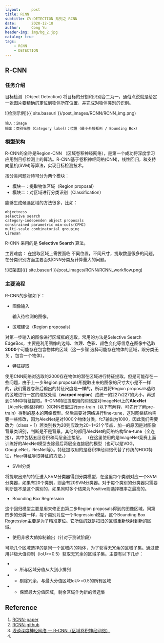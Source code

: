 ```yaml
---
layout:     post
title: RCNN
subtitle: CV-DETECTION 系列之 RCNN
date:       2020-12-18
author:     Cong Yu
header-img: img/bg_2.jpg
catalog: true
tags:
    - RCNN
    - DETECTION
---
```

## R-CNN

### 任务介绍

目标检测（Object Detection) 将目标的分割和识别合二为一，通俗点说就是给定一张图片要精确的定位到物体所在位置，并完成对物体类别的识别。

![检测示例]({{ site.baseurl }}/post_images/RCNN/RCNN_img.png)

```
输入：image
输出：类别标签（Category label）；位置（最小外接矩形 / Bounding Box）
```

### 模型架构

R-CNN的全称是Region-CNN （区域卷积神经网络），是第一个成功将深度学习应用到目标检测上的算法。R-CNN基于卷积神经网络(CNN)，线性回归，和支持向量机(SVM)等算法，实现目标检测技术。

按分类问题对待可分为两个模块：

- 模块一：提取物体区域（Region proposal）
- 模块二：对区域进行分类识别（Classification）

能够生成候选区域的方法很多，比如：
```
objectness
selective search
category-independen object proposals
constrained parametric min-cuts(CPMC)
multi-scale combinatorial grouping
Ciresan
```
R-CNN 采用的是 **Selective Search** 算法。

主要难度： 在提取区域上需要面临 不同位置，不同尺寸，提取数量很多的问题。在分类识别方面主要面对CNN分类及计算量大的问题。

![框架图]({{ site.baseurl }}/post_images/RCNN/RCNN_workflow.png)

### 主要流程

R-CNN的步骤如下：

- 图像输入
  
  输入待检测的图像。
  
- 区域建议（Region proposals） 
  
对第一步输入的图像进行区域框的选取。常用的方法是Selective Search EdgeBox，主要是利用图像的边缘、纹理、色彩、颜色变化等信息在图像中选取**2000**个可能存在包含物体的区域（这一步骤 选择可能存在物体的区域，跟分类无关 ，包含一个物体）。
  
- 特征提取 
  
使用CNN网络对选取的2000存在物体的潜在区域进行特征提取。但是可能存在一些问题，由于上一步Region proposals所提取出来的图像的尺寸大小是不一样的，我们需要卷积后输出的特征尺度是一样的，所以要将Region proposals选取的区域进行一定的缩放处理（**warped region**）成统一的227x227的大小，再送到CNN中特征提取。R-CNN特征提取用的网络是对ImageNet上的**AlexNet**（AlexNet网络详解）的CNN模型进行pre-train（以下有解释，可先行了解pre-train）得到的基本的网络模型。然后需要对网络进行fine-tune，这时网络结构需要一些修改，因为AlexNet是对1000个物体分类，fc7输出为1000，因此我们需要改为（class + 1）若类别数为20则应改为20+1=21个节点，加一的原因是对图像背景类识别，判断是不是背景。其他的都用AlexNet的网络结构fine-tune（全连接），其中包括五层卷积和两层全连接层。 （在这里使用的是ImageNet竞赛上面训练好的AlexNet模型去除最后两层全连接层的模型（也可以是VGG，GoogLeNet，ResNet等）。特征提取用的是卷积神经网络代替了传统的HOG特征，Haar特征等取特征的方法。）

- SVM分类 
  
将提取出来的特征送入SVM分类器得到分类模型，在这里每个类别对应一个SVM分类器，如果有20个类别，则会有20SVM分类器。对于每个类别的分类器只需要判断是不是这个类别的，如果同时多个结果为Positive则选择概率之最高的。

- Bounding Box Regression 
  
这个回归模型主要是用来修正由第二步Region proposals得到的图像区域。同第四步的分类一样，每个类别对应一个Regression模型。这个Bounding Box Regression主要是为了精准定位。它所做的就是把旧的区域重新映射到新的区域。

- 使用非极大值抑制输出（针对于测试阶段） 
  
可能几个区域选择的是同一个区域内的物体，为了获得无冗余的区域子集。通过使用非极大值抑制（loU>=0.5）获取无冗余的区域子集。主要有以下几步：
- - 所与区域分值从大到小排列

- - 剔除冗余，与最大分值区域loU>=0.5的所有区域

- - 保留最大分值区域，剩余区域作为新的候选集



## Reference
1. [RCNN-paper](https://arxiv.org/abs/1311.2524)
2. [RCNN-github](https://github.com/rbgirshick/rcnn)
3. [浅谈深度神经网络 — R-CNN（区域卷积神经网络）](https://zhuanlan.zhihu.com/p/64694855)
4. 
